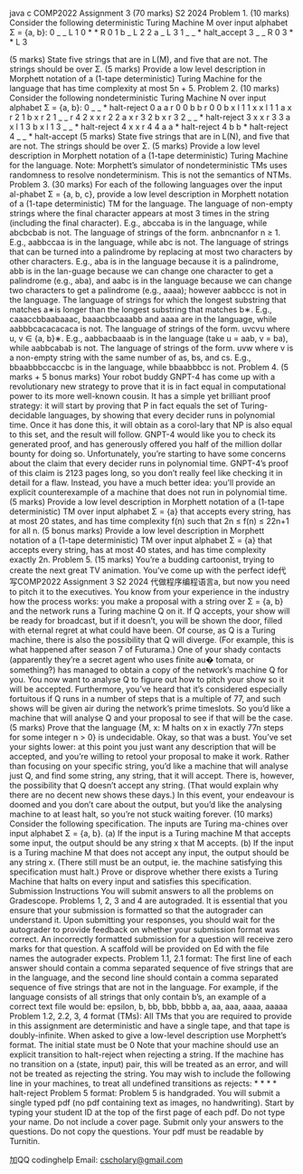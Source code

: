 java c COMP2022 Assignment 3 (70 marks) S2 2024 Problem 1. (10 marks) Consider the following deterministic Turing Machine M over input alphabet Σ = {a, b}: 0 _ _ L 1 0 * * R 0 1 b _ L 2 2 a _ L 3 1 _ _ * halt_accept 3 _ _ R 0 3 * * L 3

(5 marks) State five strings that are in L(M), and five that are not. The strings should be over Σ.
(5 marks) Provide a low level description in Morphett notation of a (1-tape deterministic) Turing Machine for the language that has time complexity at most 5n + 5. Problem 2. (10 marks) Consider the following nondeterministic Turing Machine N over input alphabet Σ = {a, b}: 0 _ _ * halt-reject 0 a a r 0 0 b b r 0 0 b x l 1 1 x x l 1 1 a x r 2 1 b x r 2 1 _ _ r 4 2 x x r 2 2 a x r 3 2 b x r 3 2 _ _ * halt-reject 3 x x r 3 3 a x l 1 3 b x l 1 3 _ _ * halt-reject 4 x x r 4 4 a a * halt-reject 4 b b * halt-reject 4 _ _ * halt-accept
(5 marks) State five strings that are in L(N), and five that are not. The strings should be over Σ.
(5 marks) Provide a low level description in Morphett notation of a (1-tape deterministic) Turing Machine for the language. Note: Morphett’s simulator of nondeterministic TMs uses randomness to resolve nondeterminism. This is not the semantics of NTMs. Problem 3. (30 marks) For each of the following languages over the input al-phabet Σ = {a, b, c}, provide a low level description in Morphett notation of a (1-tape deterministic) TM for the language.
The language of non-empty strings where the final character appears at most 3 times in the string (including the final character). E.g., abccaba is in the language, while abcbcbab is not.
The language of strings of the form. anbncnanfor n ≥ 1. E.g., aabbccaa is in the language, while abc is not.
The language of strings that can be turned into a palindrome by replacing at most two characters by other characters. E.g., aba is in the language because it is a palindrome, abb is in the lan-guage because we can change one character to get a palindrome (e.g., aba), and aabc is in the language because we can change two characters to get a palindrome (e.g., aaaa); however aabbccc is not in the language.
The language of strings for which the longest substring that matches a∗is longer than the longest substring that matches b∗. E.g., caaaccbbaabaaac, baaacbbcaaabb and aaaa are in the language, while aabbbcacacacaca is not.
The language of strings of the form. uvcvu where u, v ∈ {a, b}∗. E.g., aabbacbaaab is in the language (take u = aab, v = ba), while aabbcabab is not.
The language of strings of the form. uvw where v is a non-empty string with the same number of as, bs, and cs. E.g., bbaabbbccaccbc is in the language, while bbaabbbcc is not. Problem 4. (5 marks + 5 bonus marks) Your robot buddy GNPT-4 has come up with a revolutionary new strategy to prove that it is in fact equal in computational power to its more well-known cousin. It has a simple yet brilliant proof strategy: it will start by proving that P in fact equals the set of Turing-decidable languages, by showing that every decider runs in polynomial time. Once it has done this, it will obtain as a corol-lary that NP is also equal to this set, and the result will follow. GNPT-4 would like you to check its generated proof, and has generously offered you half of the million dollar bounty for doing so. Unfortunately, you’re starting to have some concerns about the claim that every decider runs in polynomial time. GNPT-4’s proof of this claim is 2123 pages long, so you don’t really feel like checking it in detail for a flaw. Instead, you have a much better idea: you’ll provide an explicit counterexample of a machine that does not run in polynomial time.
(5 marks) Provide a low level description in Morphett notation of a (1-tape deterministic) TM over input alphabet Σ = {a} that accepts every string, has at most 20 states, and has time complexity f(n) such that 2n ≤ f(n) ≤ 22n+1 for all n.
(5 bonus marks) Provide a low level description in Morphett notation of a (1-tape deterministic) TM over input alphabet Σ = {a} that accepts every string, has at most 40 states, and has time complexity exactly 2n. Problem 5. (15 marks) You’re a budding cartoonist, trying to create the next great TV animation. You’ve come up with the perfect ide代 写COMP2022 Assignment 3 S2 2024 代做程序编程语言a, but now you need to pitch it to the executives. You know from your experience in the industry how the process works: you make a proposal with a string over Σ = {a, b} and the network runs a Turing machine Q on it. If Q accepts, your show will be ready for broadcast, but if it doesn’t, you will be shown the door, filled with eternal regret at what could have been. Of course, as Q is a Turing machine, there is also the possibility that Q will diverge. (For example, this is what happened after season 7 of Futurama.) One of your shady contacts (apparently they’re a secret agent who uses finite au� tomata, or something?) has managed to obtain a copy of the network’s machine Q for you. You now want to analyse Q to figure out how to pitch your show so it will be accepted. Furthermore, you’ve heard that it’s considered especially fortuitous if Q runs in a number of steps that is a multiple of 77, and such shows will be given air during the network’s prime timeslots. So you’d like a machine that will analyse Q and your proposal to see if that will be the case.
(5 marks) Prove that the language {M, x: M halts on x in exactly 77n steps for some integer n > 0} is undecidable. Okay, so that was a bust. You’ve set your sights lower: at this point you just want any description that will be accepted, and you’re willing to retool your proposal to make it work. Rather than focusing on your specific string, you’d like a machine that will analyse just Q, and find some string, any string, that it will accept. There is, however, the possibility that Q doesn’t accept any string. (That would explain why there are no decent new shows these days.) In this event, your endeavour is doomed and you don’t care about the output, but you’d like the analysing machine to at least halt, so you’re not stuck waiting forever.
(10 marks) Consider the following specification. The inputs are Turing ma-chines over input alphabet Σ = {a, b}. (a) If the input is a Turing machine M that accepts some input, the output should be any string x that M accepts. (b) If the input is a Turing machine M that does not accept any input, the output should be any string x. (There still must be an output, ie. the machine satisfying this specification must halt.) Prove or disprove whether there exists a Turing Machine that halts on every input and satisfies this specification. Submission Instructions You will submit answers to all the problems on Gradescope. Problems 1, 2, 3 and 4 are autograded. It is essential that you ensure that your submission is formatted so that the autograder can understand it. Upon submitting your responses, you should wait for the autograder to provide feedback on whether your submission format was correct. An incorrectly formatted submission for a question will receive zero marks for that question. A scaffold will be provided on Ed with the file names the autograder expects. Problem 1.1, 2.1 format: The first line of each answer should contain a comma separated sequence of five strings that are in the language, and the second line should contain a comma separated sequence of five strings that are not in the language. For example, if the language consists of all strings that only contain b’s, an example of a correct text file would be: epsilon, b, bb, bbb, bbbb a, aa, aaa, aaaa, aaaaa Problem 1.2, 2.2, 3, 4 format (TMs): All TMs that you are required to provide in this assignment are deterministic and have a single tape, and that tape is doubly-infinite. When asked to give a low-level description use Morphett’s format. The initial state must be 0 Note that your machine should use an explicit transition to halt-reject when rejecting a string. If the machine has no transition on a (state, input) pair, this will be treated as an error, and will not be treated as rejecting the string. You may wish to include the following line in your machines, to treat all undefined transitions as rejects: * * * * halt-reject Problem 5 format: Problem 5 is handgraded. You will submit a single typed pdf (no pdf containing text as images, no handwriting). Start by typing your student ID at the top of the first page of each pdf. Do not type your name. Do not include a cover page. Submit only your answers to the questions. Do not copy the questions. Your pdf must be readable by Turnitin.

   加QQ codinghelp Email: cscholary@gmail.com
